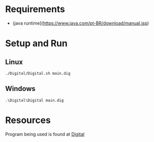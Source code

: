 # Requirements

- (java runtime](https://www.java.com/pt-BR/download/manual.jsp)

# Setup and Run

## Linux


    ./Digital/Digital.sh main.dig


## Windows


    .\Digital\Digital main.dig



# Resources

Program being used is found at [Digital](https://github.com/hneemann/Digital/releases/tag/v0.30)

